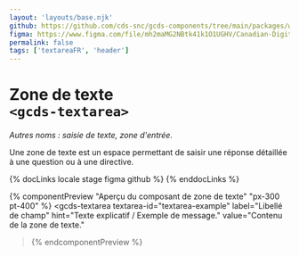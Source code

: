 ```yaml
---
layout: 'layouts/base.njk'
github: https://github.com/cds-snc/gcds-components/tree/main/packages/web/src/components/gcds-textarea
figma: https://www.figma.com/file/mh2maMG2NBtk41k1O1UGHV/Canadian-Digital-Service%E2%80%A8---GC-Design-System?node-id=856%3A2774&t=CNFu5vZBMMrGho6u-0
permalink: false
tags: ['textareaFR', 'header']
---
```


# Zone de texte <br>`<gcds-textarea>`

_Autres noms : saisie de texte, zone d'entrée._

Une zone de texte est un espace permettant de saisir une réponse détaillée à une question ou à une directive.

{% docLinks locale stage figma github %}
{% enddocLinks %}

{% componentPreview "Aperçu du composant de zone de texte" "px-300 pt-400" %}
<gcds-textarea
textarea-id="textarea-example"
label="Libellé de champ"
hint="Texte explicatif / Exemple de message."
value="Contenu de la zone de texte."

> </gcds-textarea>
> {% endcomponentPreview %}
